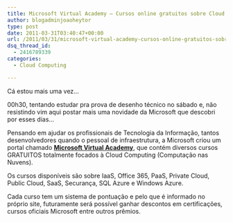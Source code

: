 ```yaml
---
title: Microsoft Virtual Academy – Cursos online gratuitos sobre Cloud Computing
author: blogadminjoaoheytor
type: post
date: 2011-03-31T03:40:47+00:00
url: /2011/03/31/microsoft-virtual-academy-cursos-online-gratuitos-sobre-cloud-computing/
dsq_thread_id:
  - 2416789339
categories:
  - Cloud Computing

---
```

Cá estou mais uma vez&#8230;

00h30, tentando estudar pra prova de desenho técnico no sábado e, não resistindo vim aqui postar mais uma novidade da Microsoft que descobri por esses dias&#8230;

Pensando em ajudar os profissionais de Tecnologia da Informação, tantos desenvolvedores quando o pessoal de infraestrutura, a Microsoft criou um portal chamado <a href="http://www.microsoftvirtualacademy.com/Home.aspx" target="_blank"><strong>Microsoft Virtual Academy</strong></a>, que contém diversos cursos GRATUITOS totalmente focados à Cloud Computing (Computação nas Nuvens).

Os cursos disponíveis são sobre IaaS, Office 365, PaaS, Private Cloud, Public Cloud, SaaS, Securança, SQL Azure e Windows Azure.

Cada curso tem um sistema de pontuação e pelo que é informado no próprio site, futuramente será possível ganhar descontos em certificações, cursos oficiais Microsoft entre outros prêmios.